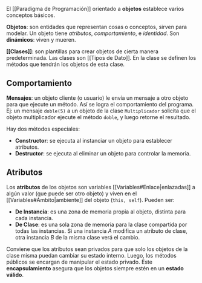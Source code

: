 El [[Paradigma de Programación]] orientado a **objetos** establece varios conceptos básicos.

**Objetos**: son entidades que representan cosas o conceptos, sirven para modelar. Un objeto tiene _atributos_, _comportamiento_, e _identidad_. Son **dinámicos**: viven y mueren.

**[[Clases]]**: son plantillas para crear objetos de cierta manera predeterminada. Las clases son [[Tipos de Dato]]. En la clase se definen los métodos que tendrán los objetos de esta clase.

## Comportamiento

**Mensajes**: un objeto cliente (o usuario) le envía un mensaje a otro objeto para que ejecute un método. Así se logra el comportamiento del programa. Ej: un mensaje `doble(5)` a un objeto de la clase `Multiplicador` solicita que el objeto multiplicador ejecute el método `doble`, y luego retorne el resultado.

Hay dos métodos especiales:

- **Constructor**: se ejecuta al instanciar un objeto para establecer atributos.
- **Destructor**: se ejecuta al eliminar un objeto para controlar la memoria.

## Atributos

Los **atributos** de los objetos son variables [[Variables#Enlace|enlazadas]] a algún valor (que puede ser otro objeto) y viven en el [[Variables#Ámbito|ambiente]] del objeto (`this, self`). Pueden ser:

- **De Instancia**: es una zona de memoria propia al objeto, distinta para cada instancia.
- **De Clase**: es una sola zona de memoria para la clase compartida por todas las instancias. Si una instancia $A$ modifica un atributo de clase, otra instancia $B$ de la misma clase verá el cambio.

Conviene que los atributos sean privados para que solo los objetos de la clase misma puedan cambiar su estado interno. Luego, los métodos públicos se encargan de manipular el estado privado. Este **encapsulamiento** asegura que los objetos siempre estén en un **estado válido**.
